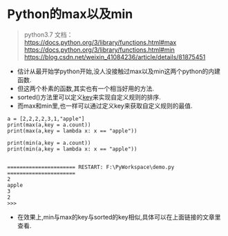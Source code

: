# Python的max以及min
> python3.7
> 文档：
> https://docs.python.org/3/library/functions.html#max
> https://docs.python.org/3/library/functions.html#min
> https://blog.csdn.net/weixin_41084236/article/details/81875451

* 估计从最开始学python开始,没人没接触过max以及min这两个python的内建函数.
* 但这两个朴素的函数,其实也有一个相当好用的方法.
* sorted()方法里可以定义[key](https://blog.csdn.net/weixin_41084236/article/details/81875451)来实现自定义规则的排序.
* 而max和min里,也一样可以通过定义key来获取自定义规则的最值.

```
a = [2,2,2,2,3,1,"apple"]
print(max(a,key = a.count))
print(max(a,key = lambda x: x == "apple"))

print(min(a,key = a.count))
print(min(a,key = lambda x: x == "apple"))

 
====================== RESTART: F:\PyWorkspace\demo.py ======================
2
apple
3
2
>>> 
```

* 在效果上,min与max的key与sorted的key相似,具体可以在上面链接的文章里查看.